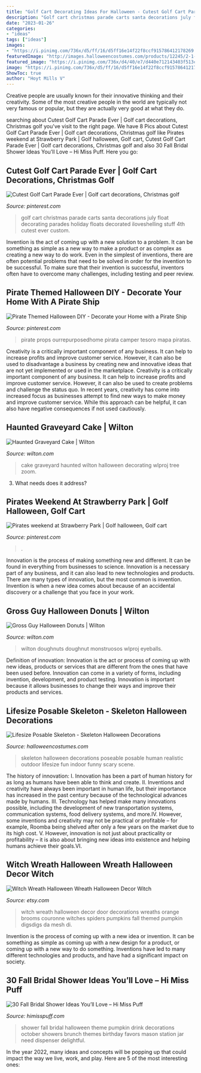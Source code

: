 ```yaml
---
title: "Golf Cart Decorating Ideas For Halloween - Cutest Golf Cart Parade Ever"
description: "Golf cart christmas parade carts santa decorations july float decorating parades holiday floats decorated iloveshelling stuff 4th cutest ever custom"
date: "2023-01-26"
categories:
- "ideas"
tags: ["ideas"]
images:
- "https://i.pinimg.com/736x/d5/ff/16/d5ff16e14f22f8ccf915786412178269.jpg"
featuredImage: "http://images.halloweencostumes.com/products/12245/2-1-26489/lifesize-poseable-skeleton-Scene.jpg"
featured_image: "https://i.pinimg.com/736x/d4/40/e7/d440e712143403f513c17c2bde347375--sanibel-island-golf-stuff.jpg"
image: "https://i.pinimg.com/736x/d5/ff/16/d5ff16e14f22f8ccf915786412178269.jpg"
ShowToc: true
author: "Hoyt Mills V"
---
```



Creative people are usually known for their innovative thinking and their creativity. Some of the most creative people in the world are typically not very famous or popular, but they are actually very good at what they do.

	

		
searching about Cutest Golf Cart Parade Ever | Golf cart decorations, Christmas golf you've visit to the right page. We have 8 Pics about Cutest Golf Cart Parade Ever | Golf cart decorations, Christmas golf like Pirates weekend at Strawberry Park | Golf halloween, Golf cart, Cutest Golf Cart Parade Ever | Golf cart decorations, Christmas golf and also 30 Fall Bridal Shower Ideas You’ll Love – Hi Miss Puff. Here you go:
		
    
## Cutest Golf Cart Parade Ever | Golf Cart Decorations, Christmas Golf

<img loading=lazy src="https://i.pinimg.com/736x/d4/40/e7/d440e712143403f513c17c2bde347375--sanibel-island-golf-stuff.jpg" onerror="this.onerror=null;this.src='https://tse4.mm.bing.net/th?id=OIP.1SIk5stlpVjfsRArAwPPVwHaFj&amp;pid=15.1';" alt="Cutest Golf Cart Parade Ever | Golf cart decorations, Christmas golf">

_Source: pinterest.com_

>golf cart christmas parade carts santa decorations july float decorating parades holiday floats decorated iloveshelling stuff 4th cutest ever custom. 

	

Invention is the act of coming up with a new solution to a problem. It can be something as simple as a new way to make a product or as complex as creating a new way to do work. Even in the simplest of inventions, there are often potential problems that need to be solved in order for the invention to be successful. To make sure that their invention is successful, inventors often have to overcome many challenges, including testing and peer review.

    
## Pirate Themed Halloween DIY - Decorate Your Home With A Pirate Ship

<img loading=lazy src="https://i.pinimg.com/736x/d5/ff/16/d5ff16e14f22f8ccf915786412178269.jpg" onerror="this.onerror=null;this.src='https://tse4.mm.bing.net/th?id=OIP.vUaHsU8aFz02m3dfOugtqAHaJ3&amp;pid=15.1';" alt="Pirate Themed Halloween DIY - Decorate your Home with a Pirate Ship">

_Source: pinterest.com_

>pirate props ourrepurposedhome pirata camper tesoro mapa piratas. 

	

Creativity is a critically important component of any business. It can help to increase profits and improve customer service. However, it can also be used to disadvantage a business by creating new and innovative ideas that are not yet implemented or used in the marketplace.
Creativity is a critically important component of any business. It can help to increase profits and improve customer service. However, it can also be used to create problems and challenge the status quo. In recent years, creativity has come into increased focus as businesses attempt to find new ways to make money and improve customer service. While this approach can be helpful, it can also have negative consequences if not used cautiously.

    
## Haunted Graveyard Cake | Wilton

<img loading=lazy src="https://www.wilton.com/dw/image/v2/AAWA_PRD/on/demandware.static/-/Sites-wilton-project-master/default/dw76f52002/images/project/WLPROJ-9572/Halloween-Graveyard-Cake-110306-01.jpg?sw=800&amp;sh=800" onerror="this.onerror=null;this.src='https://tse4.mm.bing.net/th?id=OIP.BxZx70pI9AgiNy-NNYdlaAHaHa&amp;pid=15.1';" alt="Haunted Graveyard Cake | Wilton">

_Source: wilton.com_

>cake graveyard haunted wilton halloween decorating wlproj tree zoom. 

	

3) What needs does it address?

    
## Pirates Weekend At Strawberry Park | Golf Halloween, Golf Cart

<img loading=lazy src="https://i.pinimg.com/736x/c0/9a/fa/c09afaf032d7fa5e950b4bd146e82545.jpg" onerror="this.onerror=null;this.src='https://tse3.mm.bing.net/th?id=OIP.EmGe178lpBKfykjmjGqIuwHaJ3&amp;pid=15.1';" alt="Pirates weekend at Strawberry Park | Golf halloween, Golf cart">

_Source: pinterest.com_

>. 

	

Innovation is the process of making something new and different. It can be found in everything from businesses to science. Innovation is a necessary part of any business, and it can also lead to new technologies and products. There are many types of innovation, but the most common is invention. Invention is when a new idea comes about because of an accidental discovery or a challenge that you face in your work.

    
## Gross Guy Halloween Donuts | Wilton

<img loading=lazy src="https://www.wilton.com/dw/image/v2/AAWA_PRD/on/demandware.static/-/Sites-wilton-project-master/default/dw55f59182/images/project/WLPROJ-7760/Gross-Guy-Halloween-Doughnuts.jpg?sw=1440&amp;sh=750&amp;sm=fit" onerror="this.onerror=null;this.src='https://tse4.mm.bing.net/th?id=OIP.kE5YFN8Gk3Mbui4Yfi5VfwHaHa&amp;pid=15.1';" alt="Gross Guy Halloween Donuts | Wilton">

_Source: wilton.com_

>wilton doughnuts doughnut monstruosos wlproj eyeballs. 

	

Definition of innovation:
Innovation is the act or process of coming up with new ideas, products or services that are different from the ones that have been used before. Innovation can come in a variety of forms, including invention, development, and product testing. Innovation is important because it allows businesses to change their ways and improve their products and services.

    
## Lifesize Posable Skeleton - Skeleton Halloween Decorations

<img loading=lazy src="http://images.halloweencostumes.com/products/12245/2-1-26489/lifesize-poseable-skeleton-Scene.jpg" onerror="this.onerror=null;this.src='https://tse1.mm.bing.net/th?id=OIP.dqCcIWUFsmBmGq8qHPXTkgHaKl&amp;pid=15.1';" alt="Lifesize Posable Skeleton - Skeleton Halloween Decorations">

_Source: halloweencostumes.com_

>skeleton halloween decorations poseable posable human realistic outdoor lifesize fun indoor funny scary scene. 

	

The history of innovation:
I. Innovation has been a part of human history for as long as humans have been able to think and create. II. Inventions and creativity have always been important in human life, but their importance has increased in the past century because of the technological advances made by humans. III. Technology has helped make many innovations possible, including the development of new transportation systems, communication systems, food delivery systems, and more.IV. However, some inventions and creativity may not be practical or profitable – for example, Roomba being shelved after only a few years on the market due to its high cost. V. However, innovation is not just about practicality or profitability – it is also about bringing new ideas into existence and helping humans achieve their goals.VI.

    
## Witch Wreath Halloween Wreath Halloween Decor Witch

<img loading=lazy src="https://img0.etsystatic.com/107/0/10609981/il_570xN.1008530732_obwt.jpg" onerror="this.onerror=null;this.src='https://tse2.mm.bing.net/th?id=OIP.ptfEDOwvnjJfJh0Xc7sWxQHaL7&amp;pid=15.1';" alt="Witch Wreath Halloween Wreath Halloween Decor Witch">

_Source: etsy.com_

>witch wreath halloween decor door decorations wreaths orange brooms couronne witches spiders pumpkins fall themed pumpkin digsdigs da mesh di. 

	

Invention is the process of coming up with a new idea or invention. It can be something as simple as coming up with a new design for a product, or coming up with a new way to do something. Inventions have led to many different technologies and products, and have had a significant impact on society.

    
## 30 Fall Bridal Shower Ideas You’ll Love – Hi Miss Puff

<img loading=lazy src="http://www.himisspuff.com/wp-content/uploads/2017/07/Fall-Bridal-Shower-Ideas-3.jpg" onerror="this.onerror=null;this.src='https://tse2.mm.bing.net/th?id=OIP.6EXDOUD9M0Wl_jcJTffidAHaJ4&amp;pid=15.1';" alt="30 Fall Bridal Shower Ideas You’ll Love – Hi Miss Puff">

_Source: himisspuff.com_

>shower fall bridal halloween theme pumpkin drink decorations october showers brunch themes birthday favors mason station jar need dispenser delightful. 

	

In the year 2022, many ideas and concepts will be popping up that could impact the way we live, work, and play. Here are 5 of the most interesting ones:

